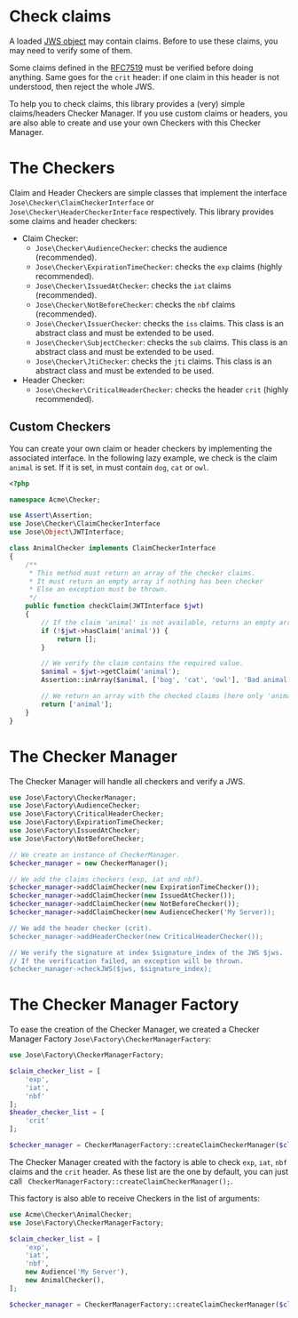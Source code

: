 Check claims
============

A loaded [JWS object](../object/jws.md) may contain claims. Before to use these claims, you may need to verify some of them.

Some claims defined in the [RFC7519](https://tools.ietf.org/html/rfc7519) must be verified before doing anything.
Same goes for the `crit` header: if one claim in this header is not understood, then reject the whole JWS.

To help you to check claims, this library provides a (very) simple claims/headers Checker Manager.
If you use custom claims or headers, you are also able to create and use your own Checkers with this Checker Manager.

# The Checkers

Claim and Header Checkers are simple classes that implement the interface `Jose\Checker\ClaimCheckerInterface` or `Jose\Checker\HeaderCheckerInterface` respectively.
This library provides some claims and header checkers:

* Claim Checker:
    * `Jose\Checker\AudienceChecker`: checks the audience (recommended).
    * `Jose\Checker\ExpirationTimeChecker`: checks the `exp` claims (highly recommended).
    * `Jose\Checker\IssuedAtChecker`: checks the `iat` claims (recommended).
    * `Jose\Checker\NotBeforeChecker`: checks the `nbf` claims (recommended).
    * `Jose\Checker\IssuerChecker`: checks the `iss` claims. This class is an abstract class and must be extended to be used.
    * `Jose\Checker\SubjectChecker`: checks the `sub` claims. This class is an abstract class and must be extended to be used.
    * `Jose\Checker\JtiChecker`: checks the `jti` claims. This class is an abstract class and must be extended to be used.
* Header Checker:
    * `Jose\Checker\CriticalHeaderChecker`: checks the header `crit` (highly recommended).

## Custom Checkers

You can create your own claim or header checkers by implementing the associated interface.
In the following lazy example, we check is the claim `animal` is set. If it is set, in must contain `dog`, `cat` or `owl`.

```php
<?php

namespace Acme\Checker;

use Assert\Assertion;
use Jose\Checker\ClaimCheckerInterface
use Jose\Object\JWTInterface;

class AnimalChecker implements ClaimCheckerInterface
{
    /**
     * This method must return an array of the checker claims.
     * It must return an empty array if nothing has been checker
     * Else an exception must be thrown.
     */
    public function checkClaim(JWTInterface $jwt)
    {
        // If the claim 'animal' is not available, returns an empty array
        if (!$jwt->hasClaim('animal')) {
            return [];
        }

        // We verify the claim contains the required value.
        $animal = $jwt->getClaim('animal');
        Assertion::inArray($animal, ['bog', 'cat', 'owl'], 'Bad animal.');

        // We return an array with the checked claims (here only 'animal'.
        return ['animal'];
    }
}
```

# The Checker Manager

The Checker Manager will handle all checkers and verify a JWS.

```php
use Jose\Factory\CheckerManager;
use Jose\Factory\AudienceChecker;
use Jose\Factory\CriticalHeaderChecker;
use Jose\Factory\ExpirationTimeChecker;
use Jose\Factory\IssuedAtChecker;
use Jose\Factory\NotBeforeChecker;

// We create an instance of CheckerManager.
$checker_manager = new CheckerManager();

// We add the claims checkers (exp, iat and nbf).
$checker_manager->addClaimChecker(new ExpirationTimeChecker());
$checker_manager->addClaimChecker(new IssuedAtChecker());
$checker_manager->addClaimChecker(new NotBeforeChecker());
$checker_manager->addClaimChecker(new AudienceChecker('My Server));

// We add the header checker (crit).
$checker_manager->addHeaderChecker(new CriticalHeaderChecker());

// We verify the signature at index $signature_index of the JWS $jws.
// If the verification failed, an exception will be thrown.
$checker_manager->checkJWS($jws, $signature_index);
```

# The Checker Manager Factory

To ease the creation of the Checker Manager, we created a Checker Manager Factory `Jose\Factory\CheckerManagerFactory`:

```php
use Jose\Factory\CheckerManagerFactory;

$claim_checker_list = [
    'exp',
    'iat',
    'nbf'
];
$header_checker_list = [
    'crit'
];

$checker_manager = CheckerManagerFactory::createClaimCheckerManager($claim_checker_list, $header_checker_list);
```

The Checker Manager created with the factory is able to check `exp`, `iat`, `nbf` claims and the `crit` header.
As these list are the one by default, you can just call ` CheckerManagerFactory::createClaimCheckerManager();`.

This factory is also able to receive Checkers in the list of arguments:

```php
use Acme\Checker\AnimalChecker;
use Jose\Factory\CheckerManagerFactory;

$claim_checker_list = [
    'exp',
    'iat',
    'nbf',
    new Audience('My Server'),
    new AnimalChecker(),
];

$checker_manager = CheckerManagerFactory::createClaimCheckerManager($claim_checker_list);
```
